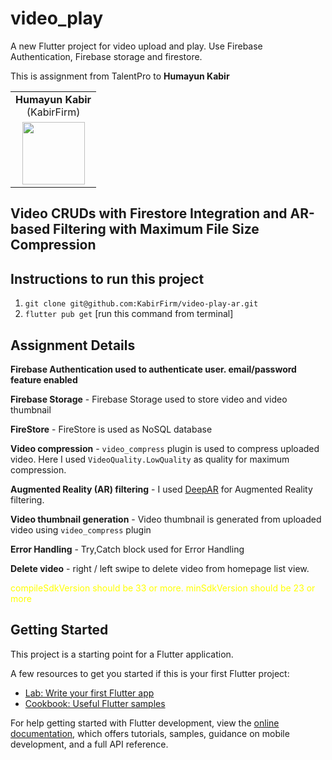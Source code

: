 # video_play

A new Flutter project for video upload and play. Use Firebase Authentication, Firebase storage and firestore.

This is assignment from TalentPro to **Humayun Kabir**

<table>
    <tr>
        <td align="center"><b>Humayun Kabir</b><br>(KabirFirm)</td>
    </tr>
    <tr>
        <td align="center">
            <a href="https://github.com/KabirFirm">
                <image src="https://avatars.githubusercontent.com/u/4075816?s=400&u=878be022ef2a075c9da17604ac2cf4b70e55b9d4&v=4" width=100>
            </a>
        </td>
</table>

## Video CRUDs with Firestore Integration and AR-based Filtering with Maximum File Size Compression

## Instructions to run this project
1. `git clone git@github.com:KabirFirm/video-play-ar.git`
2. `flutter pub get` [run this command from terminal]

## Assignment Details

**Firebase Authentication used to authenticate user. email/password feature enabled**

**Firebase Storage** - Firebase Storage used to store video and video thumbnail 

**FireStore** - FireStore is used as NoSQL database

**Video compression** - `video_compress` plugin is used to compress uploaded video. Here I used `VideoQuality.LowQuality` as quality for maximum compression.

**Augmented Reality (AR) filtering** - I used [DeepAR](https://www.deepar.ai/) for Augmented Reality filtering.

**Video thumbnail generation** - Video thumbnail is generated from uploaded video using `video_compress` plugin

**Error Handling** - Try,Catch block used for Error Handling

**Delete video** - right / left swipe to delete video from homepage list view.

<span style="color:yellow"> compileSdkVersion should be 33 or more. minSdkVersion should be 23 or more</span>


## Getting Started

This project is a starting point for a Flutter application.

A few resources to get you started if this is your first Flutter project:

- [Lab: Write your first Flutter app](https://docs.flutter.dev/get-started/codelab)
- [Cookbook: Useful Flutter samples](https://docs.flutter.dev/cookbook)

For help getting started with Flutter development, view the
[online documentation](https://docs.flutter.dev/), which offers tutorials,
samples, guidance on mobile development, and a full API reference.

